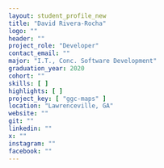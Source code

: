 ```yaml
---
layout: student_profile_new
title: "David Rivera-Rocha"
logo: ""
header: ""
project_role: "Developer"
contact_email: ""
major: "I.T., Conc. Software Development"
graduation_year: 2020
cohort: ""
skills: [ ]
highlights: [ ]
project_key: [ "ggc-maps" ]
location: "Lawrenceville, GA"
website: ""
git: ""
linkedin: ""
x: ""
instagram: ""
facebook: ""
---
```


